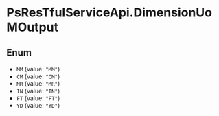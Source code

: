 # PsResTfulServiceApi.DimensionUoMOutput

## Enum

* `MM` (value: `"MM"`)
* `CM` (value: `"CM"`)
* `MR` (value: `"MR"`)
* `IN` (value: `"IN"`)
* `FT` (value: `"FT"`)
* `YD` (value: `"YD"`)
